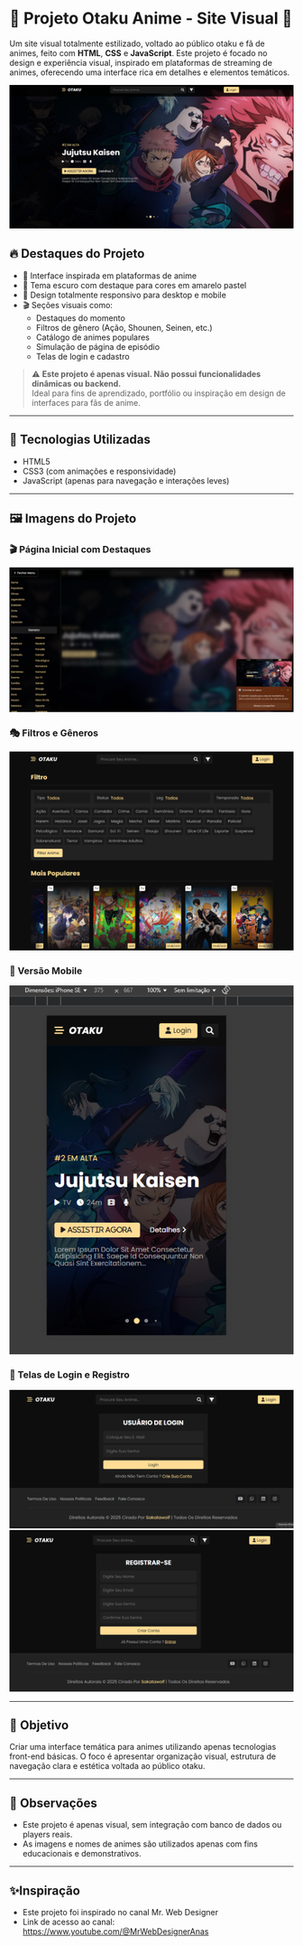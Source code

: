 # 🌸 Projeto Otaku Anime - Site Visual 🌸

Um site visual totalmente estilizado, voltado ao público otaku e fã de animes, feito com **HTML**, **CSS** e **JavaScript**. Este projeto é focado no design e experiência visual, inspirado em plataformas de streaming de animes, oferecendo uma interface rica em detalhes e elementos temáticos.

![Preview do Site](./Preview/home.png)

## 🔥 Destaques do Projeto

- 🎴 Interface inspirada em plataformas de anime
- 🌙 Tema escuro com destaque para cores em amarelo pastel
- 📱 Design totalmente responsivo para desktop e mobile
- 🎬 Seções visuais como:
  - Destaques do momento
  - Filtros de gênero (Ação, Shounen, Seinen, etc.)
  - Catálogo de animes populares
  - Simulação de página de episódio
  - Telas de login e cadastro

> ⚠️ **Este projeto é apenas visual. Não possui funcionalidades dinâmicas ou backend.**  
> Ideal para fins de aprendizado, portfólio ou inspiração em design de interfaces para fãs de anime.

---

## 🧪 Tecnologias Utilizadas

- HTML5  
- CSS3 (com animações e responsividade)  
- JavaScript (apenas para navegação e interações leves)

---

## 🖼️ Imagens do Projeto

### 🎬 Página Inicial com Destaques  
![Página Principal](./preview/menu.png)

### 🎭 Filtros e Gêneros  
![Filtro de Gêneros](./preview/filter.png)

### 📱 Versão Mobile  
![Versão Mobile](./preview/mobile_home.png)

### 🔐 Telas de Login e Registro  
![Login](./preview/login.png)  
![Cadastro](./preview/register.png)

---

## 🎯 Objetivo

Criar uma interface temática para animes utilizando apenas tecnologias front-end básicas. O foco é apresentar organização visual, estrutura de navegação clara e estética voltada ao público otaku.

---

## 📌 Observações

- Este projeto é apenas visual, sem integração com banco de dados ou players reais.
- As imagens e nomes de animes são utilizados apenas com fins educacionais e demonstrativos.

---

## ✨Inspiração

- Este projeto foi inspirado no canal Mr. Web Designer
- Link de acesso ao canal: https://www.youtube.com/@MrWebDesignerAnas


